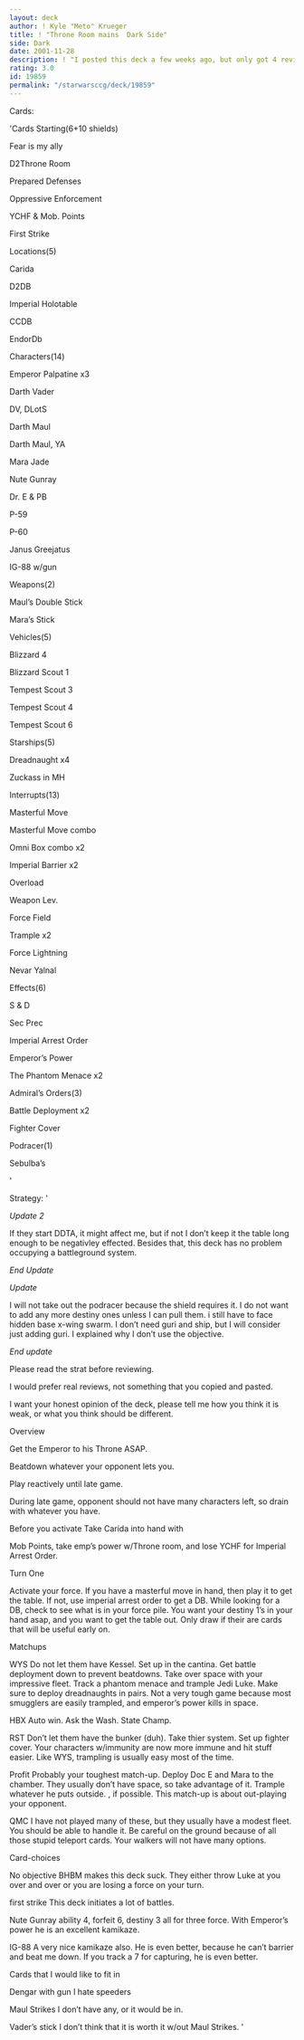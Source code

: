 ```yaml
---
layout: deck
author: ! Kyle "Meto" Krueger
title: ! "Throne Room mains  Dark Side"
side: Dark
date: 2001-11-28
description: ! "I posted this deck a few weeks ago, but only got 4 reviews, so I am reposting with a few changes."
rating: 3.0
id: 19859
permalink: "/starwarsccg/deck/19859"
---
```

Cards: 

'Cards Starting(6+10 shields) 

Fear is my ally 

D2Throne Room 

Prepared Defenses 

Oppressive Enforcement 

YCHF & Mob. Points 

First Strike 


Locations(5) 

Carida 

D2DB 

Imperial Holotable

CCDB 

EndorDb 


Characters(14) 

Emperor Palpatine x3 

Darth Vader 

DV, DLotS 

Darth Maul 

Darth Maul, YA 

Mara Jade 

Nute Gunray 

Dr. E & PB 

P-59 

P-60

Janus Greejatus 

IG-88 w/gun


Weapons(2) 

Maul&#8217;s Double Stick 

Mara&#8217;s Stick 


Vehicles(5) 

Blizzard 4 

Blizzard Scout 1 

Tempest Scout 3 

Tempest Scout 4 

Tempest Scout 6 


Starships(5) 

Dreadnaught x4 

Zuckass in MH 


Interrupts(13) 

Masterful Move

Masterful Move combo

Omni Box combo x2 

Imperial Barrier x2 

Overload 

Weapon Lev. 

Force Field 

Trample x2 

Force Lightning 

Nevar Yalnal 


Effects(6) 

S & D 

Sec Prec 

Imperial Arrest Order 

Emperor&#8217;s Power 

The Phantom Menace x2 


Admiral&#8217;s Orders(3) 

Battle Deployment x2 

Fighter Cover 


Podracer(1) 

Sebulba&#8217;s  

'

Strategy: '

*Update 2*

If they start DDTA, it might affect me, but if not I don’t keep it the table long enough to be negativley effected.  Besides that, this deck has no problem occupying a battleground system.

*End Update*


*Update*

I will not take out the podracer because the shield requires it.  I do not want to add any more destiny ones unless I can pull them.  i still have to face hidden base x-wing swarm.  I don’t need guri and ship, but I will consider just adding guri. I explained why I don’t use the objective.

*End update*

Please read the strat before reviewing. 

I would prefer real reviews, not something that you copied and pasted.

I want your honest opinion of the deck, please tell me how you think it is weak, or what you think should be different. 


Overview

Get the Emperor to his Throne ASAP. 

Beatdown whatever your opponent lets you. 

Play reactively until late game. 

During late game, opponent should not have many characters left, so drain with whatever you have. 


Before you activate Take Carida into hand with 

Mob Points, take emp’s power w/Throne room, and lose YCHF for Imperial Arrest Order. 


Turn One

Activate your force. If you have a masterful move in hand, then play it to get the table. If not, use imperial arrest order to get a DB.  While looking for a DB, check to see what is in your force pile.  You want your destiny 1’s in your hand asap, and you want to get the table out. Only draw if their are cards that will be useful early on.


Matchups 

WYS Do not let them have Kessel. Set up in the cantina. Get battle deployment down to prevent beatdowns. Take over space with your impressive fleet. Track a phantom menace and trample Jedi Luke. Make sure to deploy dreadnaughts in pairs. Not a very tough game because most smugglers are easily trampled, and emperor’s power kills in space. 


HBX Auto win. Ask the Wash. State Champ. 


RST Don’t let them have the bunker (duh). Take thier system. Set up fighter cover. Your characters w/immunity are now more immune and hit stuff easier. Like WYS, trampling is usually easy most of the time. 


Profit Probably your toughest match-up. Deploy Doc E and Mara to the chamber. They usually don’t have space, so take advantage of it. Trample whatever he puts outside. , if possible. This match-up is about out-playing your opponent. 


QMC I have not played many of these, but they usually have a modest fleet.  You should be able to handle it.  Be careful on the ground because of all those stupid teleport cards. Your walkers will not have many options.


Card-choices 

No objective BHBM makes this deck suck. They either throw Luke at you over and over or you are losing a force on your turn. 


first strike This deck initiates a lot of battles. 


Nute Gunray ability 4, forfeit 6, destiny 3 all for three force. With Emperor’s power he is an excellent kamikaze. 


IG-88  A very nice kamikaze also.  He is even better, because he can’t barrier and beat me down. If you track a 7 for capturing, he is even better.


Cards that I would like to fit in

Dengar with gun I hate speeders

Maul Strikes I don’t have any, or it would be in.

Vader’s stick I don’t think that it is worth it w/out Maul Strikes.    '
